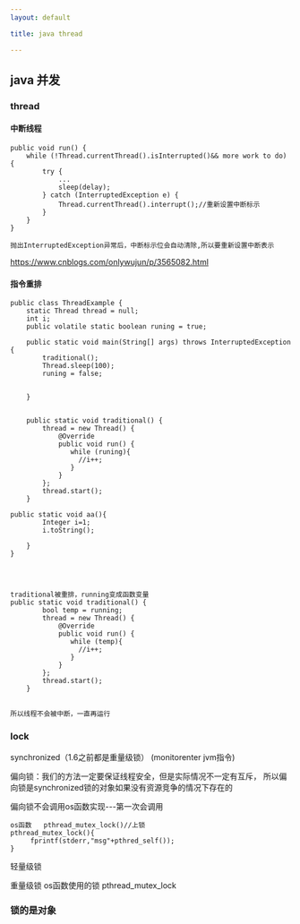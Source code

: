 ```yaml
---
layout: default

title: java thread

---
```


## java 并发

### thread
#### 中断线程

```
public void run() {
    while (!Thread.currentThread().isInterrupted()&& more work to do) {
        try {
            ...
            sleep(delay);
        } catch (InterruptedException e) {
            Thread.currentThread().interrupt();//重新设置中断标示
        }
    }
}

抛出InterruptedException异常后，中断标示位会自动清除,所以要重新设置中断表示

```

https://www.cnblogs.com/onlywujun/p/3565082.html

#### 指令重排
```
public class ThreadExample {
    static Thread thread = null;
    int i;
    public volatile static boolean runing = true;

    public static void main(String[] args) throws InterruptedException {
        traditional();
        Thread.sleep(100);
        runing = false;


    }


    public static void traditional() {
        thread = new Thread() {
            @Override
            public void run() {
               while (runing){           
                 //i++;
               }
            }
        };
        thread.start();
    }

public static void aa(){
        Integer i=1;
        i.toString();

    }
}




traditional被重排，running变成函数变量
public static void traditional() {
        bool temp = running;
        thread = new Thread() {
            @Override
            public void run() {
               while (temp){           
                 //i++;
               }
            }
        };
        thread.start();
    }


所以线程不会被中断，一直再运行
```

### lock

synchronized（1.6之前都是重量级锁） (monitorenter jvm指令)

 偏向锁：我们的方法一定要保证线程安全，但是实际情况不一定有互斥， 所以偏向锁是synchronized锁的对象如果没有资源竞争的情况下存在的
 
 偏向锁不会调用os函数实现---第一次会调用

    os函数   pthread_mutex_lock()//上锁
    pthread_mutex_lock(){
         fprintf(stderr,"msg"+pthred_self());
    }

 轻量级锁 

 重量级锁 os函数使用的锁 pthread_mutex_lock

 ### 锁的是对象
 